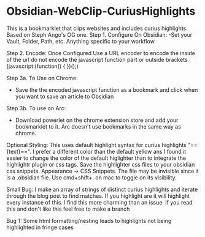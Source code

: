 # Obsidian-WebClip-CuriusHighlights
This is a bookmarklet that clips websites and includes curius highlights. Based on Steph Ango's OG one.
Step 1. Configure On Obsidian: 
-Set your Vault, Folder, Path, etc. Anything specific to your workflow

Step 2. Encode: Once Configured Use a URL encoder to encode the inside of the url do not encode the javascript function part or outside brackets (javascript:(function() { })();)

Step 3a. To Use on Chrome: 
- Save the the encoded javascript function as a bookmark and click when you want to save an article to Obsidian

Step 3b. To use on Arc: 
- Download powerlet on the chrome extension store and add your bookmarklet to it. Arc doesn't use bookmarks in the same way as chrome.

Optional Styling: This uses default highlight syntax for curius highlights "=={text}==". I prefer a different color than the default yellow ans I found it easier to change the color of the default higlighter than to integrate the highlightr plugin or css tags. Save the highlighter css files to your obsidian css snippets. Appearance -> CSS Snippets. The file may be invisible since it is a .obsidian file. Use cmd+shift+. on mac to toggle on its visibility.

Small Bug: I make an array of strings of distinct curius highlights and iterate through the blog post to find matches. If you highlight are it will highlight every instance of this. I find this more charming than an issue. If you read this and don't like this feel free to make a branch

Bug 1: Some html formatting/nesting leads to highlights not being highlighted in fringe cases